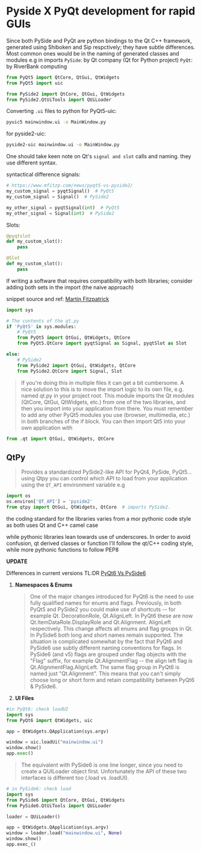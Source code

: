 <!-- widgets developed using PySide 2 or 6 and pyqt -->
# Pyside X PyQt development for rapid GUIs

Since both PySide and PyQt are python bindings to the  Qt C++ framework, generated using Shiboken and Sip respctively; they have subtle differences.
Most common ones would be in the naming of generated classes and modules e.g in imports
`PySide`: by Qt company (Qt for Python project)
`PyQt`: by RiverBank computing

```python
from PyQt5 import QtCore, QtGui, QtWidgets
from PyQt5 import uic
```

```python
from PySide2 import QtCore, QtGui, QtWidgets
from PySide2.QtUiTools import QUiLoader
```

Converting `.ui` files to python
for PyQt5-uic:

```bash
pyuic5 mainwindow.ui -o MainWindow.py
```

for pyside2-uic:

```bash
pyside2-uic mainwindow.ui -o MainWindow.py
```

One should take keen note on Qt's `signal and slot` calls and naming. they use different syntax.

syntactical difference
signals:

```python
# https://www.mfitzp.com/news/pyqt5-vs-pyside2/
my_custom_signal = pyqtSignal()  # PyQt5
my_custom_signal = Signal()  # PySide2

my_other_signal = pyqtSignal(int)  # PyQt5
my_other_signal = Signal(int)  # PySide2
```

Slots:

```python
@pyqtslot
def my_custom_slot():
    pass

@Slot
def my_custom_slot():
    pass
```

If writing a software that requires compatibility with both libraries;
consider adding both sets in the import (the naive approach)

snippet source and ref: [Martin Fitzpatrick](https://www.mfitzp.com/news/pyqt5-vs-pyside2/)

```python
import sys

# The contents of the qt.py
if 'PyQt5' in sys.modules:
    # PyQt5
    from PyQt5 import QtGui, QtWidgets, QtCore
    from PyQt5.QtCore import pyqtSignal as Signal, pyqtSlot as Slot

else:
    # PySide2
    from PySide2 import QtGui, QtWidgets, QtCore
    from PySide2.QtCore import Signal, Slot
```

> If you're doing this in multiple files it can get a bit cumbersome. A nice solution to this is to move the import logic to its own file, e.g. named qt.py in your project root. This module imports the Qt modules (QtCore, QtGui, QtWidgets, etc.) from one of the two libraries, and then you import into your application from there.
> You must remember to add any other PyQt5 modules you use (browser, multimedia, etc.) in both branches of the if block. You can then import Qt5 into your own application with

```python
from .qt import QtGui, QtWidgets, QtCore
```

## QtPy

>Provides a standardized PySide2-like API for PyQt4, PySide, PyQt5... using Qtpy you can control which API to load from your application using the `QT_API` environment variable e.g

```python
import os
os.environ['QT_API'] = 'pyside2'
from qtpy import QtGui, QtWidgets, QtCore  # imports PySide2.
```

 the coding standard for the libraries varies from a mor pythonic code style as both uses Qt and C++ camel case

 while pythonic libraries lean towards use of underscores. In order to avoid confusion, qt derived classes or function I'll follow the qt/C++ coding style, while more pythonic functions to follow PEP8

**UPDATE**

Differences in current versions TL:DR [PyQt6 Vs PySide6](https://www.mfitzp.com/news/pyqt6-vs-pyside6)

1. **Namespaces & Enums**

   > One of the major changes introduced for PyQt6 is    the need to use fully qualified names for enums and    flags. Previously, in both PyQt5 and PySide2 you    could make use of shortcuts -- for example Qt.   DecorationRole, Qt.AlignLeft. In PyQt6 these are now    Qt.ItemDataRole.DisplayRole and Qt.Alignment.   AlignLeft respectively. This change affects all enums    and flag groups in Qt. In PySide6 both long and short    names remain supported.
   > The situation is complicated somewhat by the fact    that PyQt6 and PySide6 use subtly different naming    conventions for flags. In PySide6 (and v5) flags are    grouped under flag objects with the "Flag" suffix,    for example Qt.AlignmentFlag -- the align left flag is Qt.AlignmentFlag.AlignLeft. The same flag group in    PyQt6 is named just "Qt.Alignment". This means that    you can't simply choose long or short form and retain    compatibility between PyQt6 & PySide6.

2. **UI Files**

```python
#in PyQt6: check loadUI
import sys
from PyQt6 import QtWidgets, uic

app = QtWidgets.QApplication(sys.argv)

window = uic.loadUi("mainwindow.ui")
window.show()
app.exec()
```

>The equivalent with PySide6 is one line longer, since you need to create a QUILoader object first. Unfortunately the API of these two interfaces is different too (.load vs .loadUI).

```python
# in PySide6: check load
import sys
from PySide6 import QtCore, QtGui, QtWidgets
from PySide6.QtUiTools import QUiLoader

loader = QUiLoader()

app = QtWidgets.QApplication(sys.argv)
window = loader.load("mainwindow.ui", None)
window.show()
app.exec_()
```
